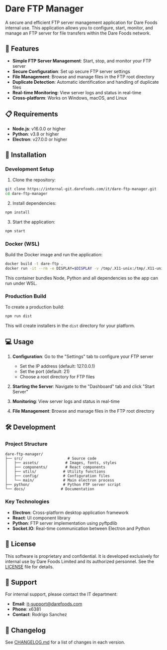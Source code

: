 # Dare FTP Manager

A secure and efficient FTP server management application for Dare Foods internal use. This application allows you to configure, start, monitor, and manage an FTP server for file transfers within the Dare Foods network.

## 🎯 Features

- **Simple FTP Server Management**: Start, stop, and monitor your FTP server
- **Secure Configuration**: Set up secure FTP server settings
- **File Management**: Browse and manage files in the FTP root directory
- **Duplicate Detection**: Automatic identification and handling of duplicate files
- **Real-time Monitoring**: View server logs and status in real-time
- **Cross-platform**: Works on Windows, macOS, and Linux

## 📋 Requirements

- **Node.js**: v16.0.0 or higher
- **Python**: v3.8 or higher
- **Electron**: v27.0.0 or higher

## 🚀 Installation

### Development Setup

1. Clone the repository:
```bash
git clone https://internal-git.darefoods.com/it/dare-ftp-manager.git
cd dare-ftp-manager
```

2. Install dependencies:
```bash
npm install
```

3. Start the application:
```bash
npm start
```

### Docker (WSL)

Build the Docker image and run the application:
```bash
docker build -t dare-ftp .
docker run -it --rm -e DISPLAY=$DISPLAY -v /tmp/.X11-unix:/tmp/.X11-unix dare-ftp
```
This container bundles Node, Python and all dependencies so the app can run under WSL.

### Production Build

To create a production build:

```bash
npm run dist
```

This will create installers in the `dist` directory for your platform.

## 💻 Usage

1. **Configuration**: Go to the "Settings" tab to configure your FTP server
   - Set the IP address (default: 127.0.0.1)
   - Set the port (default: 21)
   - Choose a root directory for FTP files

2. **Starting the Server**: Navigate to the "Dashboard" tab and click "Start Server"

3. **Monitoring**: View server logs and status in real-time

4. **File Management**: Browse and manage files in the FTP root directory

## 🛠️ Development

### Project Structure

```
dare-ftp-manager/
├── src/                    # Source code
│   ├── assets/            # Images, fonts, styles
│   ├── components/        # React components
│   ├── utils/            # Utility functions
│   ├── config/           # Configuration files
│   └── main/             # Main electron process
├── python/               # Python FTP server script
└── docs/                # Documentation
```

### Key Technologies

- **Electron**: Cross-platform desktop application framework
- **React**: UI component library
- **Python**: FTP server implementation using pyftpdlib
- **Socket.IO**: Real-time communication between Electron and Python

## 📝 License

This software is proprietary and confidential. It is developed exclusively for internal use by Dare Foods Limited and its authorized personnel. See the [LICENSE](./LICENSE) file for details.

## 👥 Support

For internal support, please contact the IT department:

- **Email**: it-support@darefoods.com
- **Phone**: x6381
- **Contact**: Rodrigo Sanchez

## 🔄 Changelog

See [CHANGELOG.md](./CHANGELOG.md) for a list of changes in each version.